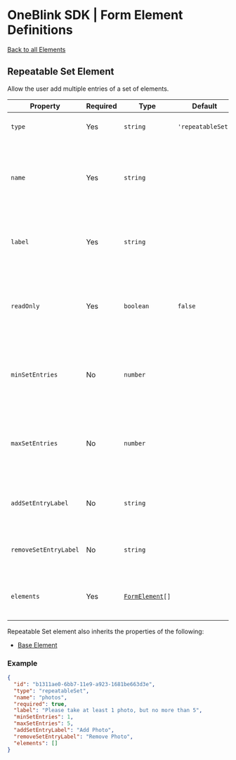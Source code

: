 # OneBlink SDK | Form Element Definitions

[Back to all Elements](./README.md)

## Repeatable Set Element

Allow the user add multiple entries of a set of elements.

| Property              | Required | Type                             | Default           | Description                                                                              |
| --------------------- | -------- | -------------------------------- | ----------------- | ---------------------------------------------------------------------------------------- |
| `type`                | Yes      | `string`                         | `'repeatableSet'` | The type of Form Element.                                                                |
| `name`                | Yes      | `string`                         |                   | The key that will be assigned a value in the submission data when the form is submitted. |
| `label`               | Yes      | `string`                         |                   | Display text presented to the user above the input by default.                           |
| `readOnly`            | Yes      | `boolean`                        | `false`           | Determine if entries can be added and removed by the user (`true`) or not (`false`).     |
| `minSetEntries`       | No       | `number`                         |                   | The minimum number of entries the set requires before submitting.                        |
| `maxSetEntries`       | No       | `number`                         |                   | The maximum number of entries the set is allowed before submitting.                      |
| `addSetEntryLabel`    | No       | `string`                         |                   | The label on the button to add an entry.                                                 |
| `removeSetEntryLabel` | No       | `string`                         |                   | The label on the button to remove an entry.                                              |
| `elements`            | Yes      | [`FormElement`](./README.md)`[]` |                   | The elements contained within the set.                                                   |

Repeatable Set element also inherits the properties of the following:

- [Base Element](./base-element.md)

### Example

```JSON
{
  "id": "b1311ae0-6bb7-11e9-a923-1681be663d3e",
  "type": "repeatableSet",
  "name": "photos",
  "required": true,
  "label": "Please take at least 1 photo, but no more than 5",
  "minSetEntries": 1,
  "maxSetEntries": 5,
  "addSetEntryLabel": "Add Photo",
  "removeSetEntryLabel": "Remove Photo",
  "elements": []
}
```
